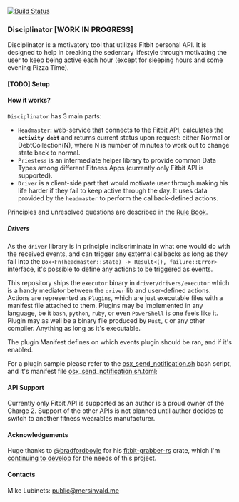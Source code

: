 [![Build Status](https://travis-ci.com/mersinvald/disciplinator.svg?branch=master)](https://travis-ci.com/mersinvald/disciplinator)

### Disciplinator [WORK IN PROGRESS]
Disciplinator is a motivatory tool that utilizes Fitbit personal API. It is designed to help in breaking the sedentary 
lifestyle through motivating the user to keep being active each hour (except for sleeping hours and some evening Pizza Time).

#### [TODO] Setup

#### How it works?

`Disciplinator` has 3 main parts:

- `Headmaster`: web-service that connects to the Fitbit API, calculates the __`activity debt`__ and returns current status upon request:
  either Normal or DebtCollection(N), where N is number of minutes to work out to change state back to normal.
- `Priestess` is an intermediate helper library to provide common Data Types among different Fitness Apps (currently only Fitbit API is supported).
- `Driver` is a client-side part that would motivate user through making his life harder if they fail to keep active through the day.
  It uses data provided by the `headmaster` to perform the callback-defined actions.

Principles and unresolved questions are described in the [Rule Book](rulebook.md).

##### Drivers

As the `driver` library is in principle indiscriminate in what one would do with the received events, and can trigger any
external callbacks as long as they fall into the `Box<Fn(headmaster::State) -> Result<(), failure::Error>` interface, it's possible to
define any actions to be triggered as events.

This repository ships the `executor` binary in `driver/drivers/executor` which is a handy mediator between the `driver` lib and user-defined actions.
Actions are represented as `Plugins`, which are just executable files with a manifest file attached to them. Plugins may be 
implemented in any language, be it `bash`, `python`, `ruby`, or even `PowerShell` is one feels like it. Plugin may as well be 
a binary file produced by `Rust`, `C` or any other compiler. Anything as long as it's executable.

The plugin Manifest defines on which events plugin should be ran, and if it's enabled.

For a plugin sample please refer to the [osx_send_notification.sh](driver/drivers/executor/plugins/osx_send_notification.sh) bash script, 
and it's manifest file [osx_send_notification.sh.toml](driver/drivers/executor/plugins/osx_send_notification.sh.toml);


#### API Support
 
Currently only Fitbit API is supported as an author is a proud owner of the Charge 2. Support of the other APIs is not planned
until author decides to switch to another fitness wearables manufacturer.

#### Acknowledgements

Huge thanks to [@bradfordboyle](https://github.com/bradfordboyle) for his [fitbit-grabber-rs](https://github.com/bradfordboyle/fitbit-grabber-rs) crate, 
which I'm [continuing to develop](https://github.com/mersinvald/fitbit-grabber-rs) for the needs of this project.

#### Contacts

Mike Lubinets: public@mersinvald.me